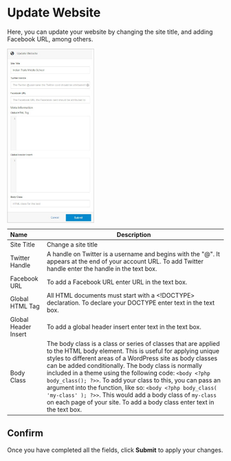# Update Website

Here, you can update your website by changing the site title, and adding Facebook URL, among others.

<img src="../../../images/websites-update3.jpg" alt="websites-update3" style="width: 40%; display: block"></a>


**Name** | **Description** 
:--- | ---
Site Title | Change a site title
Twitter Handle | A handle on Twitter is a username and begins with the "@". It appears at the end of your account URL. To add Twitter handle enter the handle in the text box.
Facebook URL | To add a Facebook URL enter URL in the text box.
Global HTML Tag | All HTML documents must start with a <!DOCTYPE> declaration. To declare your DOCTYPE enter text in the text box.
Global Header Insert | To add a global header insert enter text in the text box.
Body Class | The body class is a class or series of classes that are applied to the HTML body element. This is useful for applying unique styles to different areas of a WordPress site as body classes can be added conditionally. The body class is normally included in a theme using the following code: ```<body <?php body_class(); ?>>```. To add your class to this, you can pass an argument into the function, like so: ```<body <?php body_class( 'my-class' ); ?>>```. This would add a body class of ```my-class``` on each page of your site. To add a body class enter text in the text box.

## Confirm

Once you have completed all the fields, click **Submit** to apply your changes. 